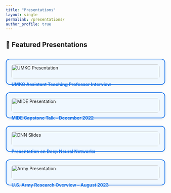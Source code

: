 ```yaml
---
title: "Presentations"
layout: single
permalink: /presentations/
author_profile: true
---
```


<style>
.presentation-grid {
  display: grid;
  grid-template-columns: repeat(auto-fit, minmax(250px, 1fr));
  gap: 1.5rem;
  margin-top: 2rem;
}
.presentation-card {
  background: #f0f8ff;
  border: 2px solid #1a73e8;
  border-radius: 12px;
  padding: 1rem;
  box-shadow: 0 3px 8px rgba(0,0,0,0.05);
  transition: 0.3s ease-in-out;
  cursor: pointer;
}
.presentation-card:hover {
  background: #e6f0ff;
  transform: scale(1.01);
}
.presentation-card img {
  width: 100%;
  border-radius: 8px;
  margin-bottom: 0.5rem;
}
.presentation-card h4 {
  margin: 0;
  color: #1a73e8;
}
</style>

## 🎤 Featured Presentations

<div class="presentation-grid">
  <div class="presentation-card" onclick="openLightbox('/publications/UMKC_ATP_Interview_Presentation_Rahul.pdf')">
    <img src="/images/umkc_presentation_thumbnail.jpg" alt="UMKC Presentation">
    <h4>UMKC Assistant Teaching Professor Interview</h4>
  </div>

  <div class="presentation-card" onclick="openLightbox('/publications/MIDE_Dec_2022_CT.pptx')">
    <img src="/images/mide_ct_thumbnail.jpg" alt="MIDE Presentation">
    <h4>MIDE Capstone Talk – December 2022</h4>
  </div>

  <div class="presentation-card" onclick="openLightbox('/publications/Srinivas_Rahul_Presentation.pptx')">
    <img src="/images/rahul_nn_presentation.jpg" alt="DNN Slides">
    <h4>Presentation on Deep Neural Networks</h4>
  </div>

  <div class="presentation-card" onclick="openLightbox('/publications/Army_PPT_Presentation_Updated_Aug_2nd.pptx')">
    <img src="/images/army_ppt_thumbnail.jpg" alt="Army Presentation">
    <h4>U.S. Army Research Overview – August 2023</h4>
  </div>
</div>

<!-- Lightbox Viewer -->
<div id="lightbox" style="display:none; position:fixed; top:0; left:0; width:100vw; height:100vh; background:rgba(0,0,0,0.85); align-items:center; justify-content:center; z-index:1000;" onclick="this.style.display='none'">
  <iframe id="lightbox-iframe" src="" style="width:90vw; height:90vh; border:none; border-radius:8px;"></iframe>
</div>

<script>
function openLightbox(url) {
  document.getElementById("lightbox").style.display = "flex";
  document.getElementById("lightbox-iframe").src = "https://docs.google.com/gview?url=https://srsapireddy.github.io" + url + "&embedded=true";
}
</script>

